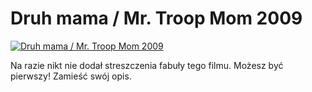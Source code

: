 Druh mama / Mr. Troop Mom 2009 
=============
[![Druh mama / Mr. Troop Mom 2009 ](http://vidos.pl/images/player.gif)](http://vidos.pl/druh-mama-mr-troop-mom-2009)

 Na razie nikt nie dodał streszczenia fabuły tego filmu. Możesz być pierwszy! Zamieść swój opis.
